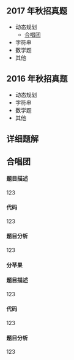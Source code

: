 ## 2017 年秋招真题
* 动态规划
  * [合唱团](#合唱团)
* 字符串
* 数学题
* 其他
## 2016 年秋招真题
* 动态规划
* 字符串
* 数学题
* 其他
## 详细题解
### <h2 id="合唱团">合唱团</h2>
#### 题目描述
123
#### 代码
123
#### 题目分析
123

#### 分苹果
#### 题目描述
123
#### 代码
123
#### 题目分析
123

